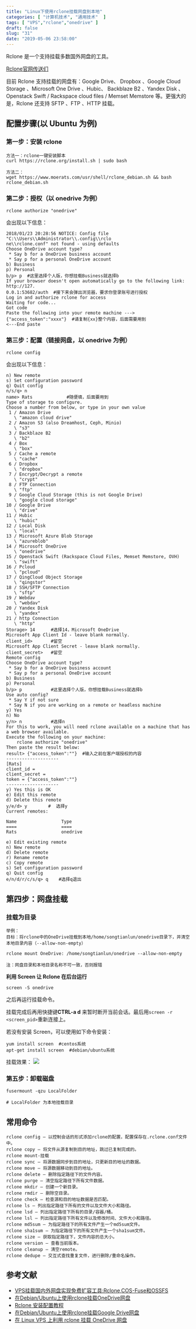 ```yaml
---
title: "Linux下使用rclone挂载网盘到本地"
categories: [ "计算机技术", "通用技术"  ]
tags: [ "VPS","rclone","onedrive" ]
draft: false
slug: "31"
date: "2019-05-06 23:58:00"
---
```



Rclone 是一个支持挂载多数国外网盘的工具。

[Rclone官网传送们](https://rclone.org/)

目前 Rclone 支持挂载的网盘有：Google Drive、 Dropbox 、Google Cloud Storage 、Microsoft One Drive 、Hubic、 Backblaze B2 、Yandex Disk 、Openstack Swift / Rackspace cloud files / Memset Memstore 等。更强大的是，Rclone 还支持 SFTP 、FTP 、HTTP 挂载。

<!--more-->

## 配置步骤(以 Ubuntu 为例)

### 第一步：安装 rclone

```
方法一：rclone一键安装脚本
curl https://rclone.org/install.sh | sudo bash

方法二：
wget https://www.moerats.com/usr/shell/rclone_debian.sh && bash rclone_debian.sh
```

### 第二步：授权（以 onedrive 为例）

```
rclone authorize "onedrive"
```

会出现以下信息：

```
2018/01/23 20:28:56 NOTICE: Config file "C:\\Users\\Administrator\\.config\\rclo
ne\\rclone.conf" not found - using defaults
Choose OneDrive account type?
 * Say b for a OneDrive business account
 * Say p for a personal OneDrive account
b) Business
p) Personal
b/p> p  #这里选择个人版，你想挂载Business就选择b
If your browser doesn't open automatically go to the following link: http://127.
0.0.1:53682/auth  #接下来会弹出浏览器，要求你登录账号进行授权
Log in and authorize rclone for access
Waiting for code...
Got code
Paste the following into your remote machine --->
{"access_token":"xxxx"}  #请复制{xx}整个内容，后面需要用到
<---End paste
```

### 第三步：配置（链接网盘，以 onedrive 为例）

```
rclone config
```

会出现以下信息：

```
n) New remote
s) Set configuration password
q) Quit config
n/s/q> n
name> Rats             #随便填，后面要用到
Type of storage to configure.
Choose a number from below, or type in your own value
 1 / Amazon Drive
   \ "amazon cloud drive"
 2 / Amazon S3 (also Dreamhost, Ceph, Minio)
   \ "s3"
 3 / Backblaze B2
   \ "b2"
 4 / Box
   \ "box"
 5 / Cache a remote
   \ "cache"
 6 / Dropbox
   \ "dropbox"
 7 / Encrypt/Decrypt a remote
   \ "crypt"
 8 / FTP Connection
   \ "ftp"
 9 / Google Cloud Storage (this is not Google Drive)
   \ "google cloud storage"
10 / Google Drive
   \ "drive"
11 / Hubic
   \ "hubic"
12 / Local Disk
   \ "local"
13 / Microsoft Azure Blob Storage
   \ "azureblob"
14 / Microsoft OneDrive
   \ "onedrive"
15 / Openstack Swift (Rackspace Cloud Files, Memset Memstore, OVH)
   \ "swift"
16 / Pcloud
   \ "pcloud"
17 / QingCloud Object Storage
   \ "qingstor"
18 / SSH/SFTP Connection
   \ "sftp"
19 / Webdav
   \ "webdav"
20 / Yandex Disk
   \ "yandex"
21 / http Connection
   \ "http"
Storage> 14      #选择14，Microsoft OneDrive
Microsoft App Client Id - leave blank normally.
client_id>       #留空 
Microsoft App Client Secret - leave blank normally.
client_secret>   #留空 
Remote config
Choose OneDrive account type?
 * Say b for a OneDrive business account
 * Say p for a personal OneDrive account
b) Business
p) Personal
b/p> p           #这里选择个人版，你想挂载Business就选择b
Use auto config?
 * Say Y if not sure
 * Say N if you are working on a remote or headless machine
y) Yes
n) No
y/n> n           #选择n
For this to work, you will need rclone available on a machine that has a web browser available.
Execute the following on your machine:
    rclone authorize "onedrive"
Then paste the result below:
result> {"access_token":""}  #输入之前在客户端授权的内容
--------------------
[Rats]
client_id = 
client_secret = 
token = {"access_token":""}
--------------------
y) Yes this is OK
e) Edit this remote
d) Delete this remote
y/e/d> y        #  选择y
Current remotes:

Name                 Type
====                 ====
Rats                 onedrive

e) Edit existing remote
n) New remote
d) Delete remote
r) Rename remote
c) Copy remote
s) Set configuration password
q) Quit config
e/n/d/r/c/s/q> q    #选择q退出
```

## 第四步：网盘挂载

### 挂载为目录

```
举例：
目标：将rclone中的OneDrive挂载到本地/home/songtianlun/onedrive目录下，并清空本地目录内容（--allow-non-empty）

rclone mount OneDrive: /home/songtianlun/onedrive --allow-non-empty

注：网盘目录和本地目录名称不可一致，否则报错
```

**利用 Screen 让 Rclone 在后台运行**

```
screen -S onedrive
```

之后再运行挂载命令。

挂载完成后再用快捷键**CTRL-a d** 来暂时断开当前会话。最后用`screen -r <screen_pid>`重新连接上。

若没有安装 Screen，可以使用如下命令安装：

```
yum install screen  #centos系统
apt-get install screen  #debian/ubuntu系统
```

挂载效果：
![](https://raw.githubusercontent.com/songtianlun/Image-Hosting/image/20190506235425.png)

### 第五步：卸载磁盘

```
fusermount -qzu LocalFolder

# LocalFolder 为本地挂载目录
```

## 常用命令

```
rclone config – 以控制会话的形式添加rclone的配置，配置保存在.rclone.conf文件中。 
rclone copy – 将文件从源复制到目的地址，跳过已复制完成的。 
rclone mount-挂载
rclone sync – 将源数据同步到目的地址，只更新目的地址的数据。 
rclone move – 将源数据移动到目的地址。
rclone delete – 删除指定路径下的文件内容。 
rclone purge – 清空指定路径下所有文件数据。 
rclone mkdir – 创建一个新目录。 
rclone rmdir – 删除空目录。 
rclone check – 检查源和目的地址数据是否匹配。
rclone ls – 列出指定路径下所有的文件以及文件大小和路径。
rclone lsd – 列出指定路径下所有的目录/容器/桶。
rclone lsl – 列出指定路径下所有文件以及修改时间、文件大小和路径。
rclone md5sum – 为指定路径下的所有文件产生一个md5sum文件。 
rclone sha1sum – 为指定路径下的所有文件产生一个sha1sum文件。 
rclone size – 获取指定路径下，文件内容的总大小。
rclone version – 查看当前版本。 
rclone cleanup – 清空remote。 
rclone dedupe – 交互式查找重复文件，进行删除/重命名操作。
```

## 参考文献

- [VPS挂载国内外网盘实现免费扩容工具:Rclone,COS-Fuse和OSSFS](https://wzfou.com/rclone-cos-fuse-ossfs/)
- [在Debian/Ubuntu上使用rclone挂载OneDrive网盘](https://www.moerats.com/archives/491/)
- [Rclone 安装配置教程](https://p3terx.com/archives/rclone-installation-and-configuration-tutorial.html)
- [在Debian/Ubuntu上使用rclone挂载Google Drive网盘](https://gaoguangpeng.cn/994.html)
- [在 Linux VPS 上利用 rclone 挂载 OneDrive 网盘](https://moeclub.org/2018/01/23/545/?spm=12.2)


